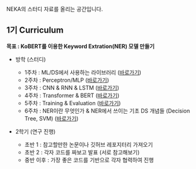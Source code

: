 
NEKA의 스터디 자료를 올리는 공간입니다.

## 1기 Curriculum

<B> 목표 : KoBERT를 이용한 Keyword Extration(NER) 모델 만들기 </B> 

* 방학 (스터디)
  * 1주차 : ML/DS에서 사용하는 라이브러리 ([바로가기](https://github.com/gachonNEKA/studynote/blob/main/lecture/NEKA%201%EC%A3%BC%EC%B0%A8.pdf))
  * 2주차 : Perceptron/MLP ([바로가기](https://github.com/gachonNEKA/studynote/blob/main/lecture/NEKA%202%EC%A3%BC%EC%B0%A8.pdf))
  * 3주차 : CNN & RNN & LSTM ([바로가기](https://github.com/gachonNEKA/studynote/blob/main/lecture/NEKA%203%EC%A3%BC%EC%B0%A8.pdf))
  * 4주차 : Transformer & BERT ([바로가기](https://github.com/gachonNEKA/studynote/blob/main/lecture/NEKA%204%EC%A3%BC%EC%B0%A8.pdf))
  * 5주차 : Training & Evaluation ([바로가기]())
  * 6주차 : NER이란 무엇인가 & NER에서 쓰이는 기초 DS 개념들 (Decision Tree, SVM) ([바로가기]())
    
* 2학기 (연구 진행)
  * 초반 1 : 참고할만한 논문이나 깃허브 레포지터리 가져오기
  * 초반 2 : 각자 코드를 짜보고 발표 (서로 참고해보기)
  * 중반 이후 : 가장 좋은 코드를 기반으로 각자 협력하여 진행
